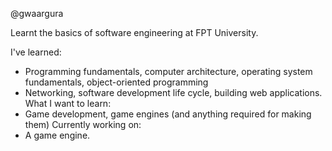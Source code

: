 @gwaargura

Learnt the basics of software engineering at FPT University.

I've learned:
- Programming fundamentals, computer architecture, operating system fundamentals, object-oriented programming
- Networking, software development life cycle, building web applications.
What I want to learn:
- Game development, game engines (and anything required for making them)
Currently working on:
- A game engine.
<!---
gwaargura/gwaargura is a ✨ special ✨ repository because its `README.md` (this file) appears on your GitHub profile.
You can click the Preview link to take a look at your changes.
--->

